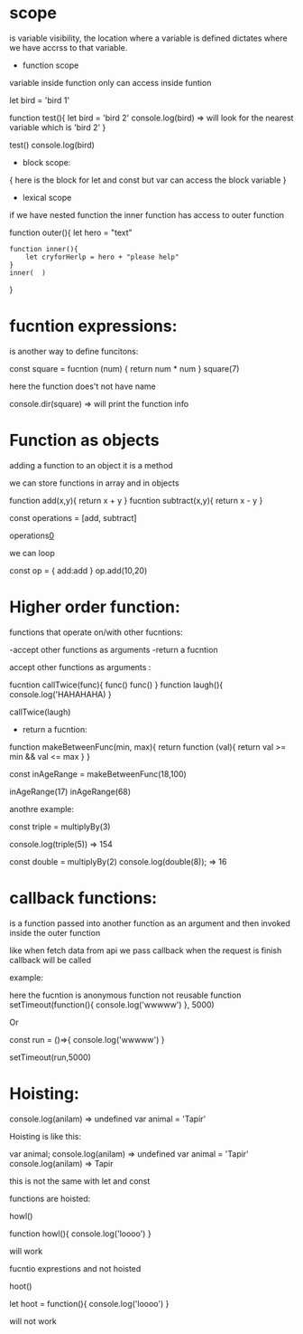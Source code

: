 # scope

is variable visibility, the location where a variable is defined dictates where we have accrss to that variable.

- function scope

variable inside function only can access inside funtion

let bird = 'bird 1'

function test(){
let bird = 'bird 2'
console.log(bird) => will look for the nearest variable
which is 'bird 2'
}

test()
console.log(bird)

- block scope:

{
here is the block for let and const
but var can access the block variable
}

- lexical scope

if we have nested function the inner function has access to outer function

function outer(){
let hero = "text"

    function inner(){
        let cryforHerlp = hero + "please help"
    }
    inner(  )

}

# fucntion expressions:

is another way to define funcitons:

const square = fucntion (num) {
    return num * num
}
square(7)

here the function does't not have name 

console.dir(square) => will print the function info


# Function as objects


adding a function to an object it is a method

we can store functions in array and in objects 

function add(x,y){
    return x + y
}
fucntion subtract(x,y){
    return x - y
}

const operations = [add, subtract]

operations[0](5,10)   

we can loop 

const op = {
    add:add
}
op.add(10,20)


# Higher order function:

functions that operate on/with other fucntions:

-accept other functions as arguments 
-return a fucntion


accept other functions as arguments : 

fucntion callTwice(func){
    func()
    func()
}
function laugh(){
    console.log('HAHAHAHA)
}

callTwice(laugh)

- return a fucntion:

function makeBetweenFunc(min, max){
    return function (val){
        return val >= min && val <= max
    }
}

const inAgeRange = makeBetweenFunc(18,100)

inAgeRange(17)
inAgeRange(68)


anothre example:

const triple = multiplyBy(3)
 
console.log(triple(5)) => 154

const double = multiplyBy(2)
console.log(double(8)); => 16




# callback functions:

is a function passed into another function as an argument and then invoked inside the outer function

like when fetch data from api we pass callback when the request is finish callback will be called

example:

here the fucntion is anonymous function not reusable function
setTimeout(function(){
    console.log('wwwww')
}, 5000)

Or

const run = ()=>{
     console.log('wwwww')
}

setTimeout(run,5000)

 
# Hoisting:

console.log(anilam) => undefined
var animal = 'Tapir'

Hoisting is like this:

var animal;
console.log(anilam)  => undefined
var animal = 'Tapir'
console.log(anilam) => Tapir

this is not the same with let and const 

functions are hoisted:

howl() 

function howl(){
    console.log('loooo')
}

will work 

fucntio exprestions and not hoisted

hoot() 

 let hoot = function(){
    console.log('loooo')
}

will not work


